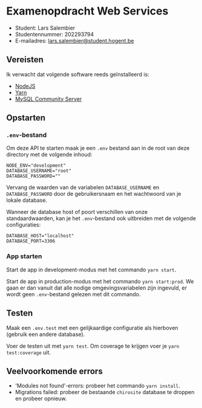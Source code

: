 # Examenopdracht Web Services

- Student: Lars Salembier
- Studentennummer: 202293794
- E-mailadres: lars.salembier@student.hogent.be

## Vereisten

Ik verwacht dat volgende software reeds geïnstalleerd is:

- [NodeJS](https://nodejs.org)
- [Yarn](https://yarnpkg.com)
- [MySQL Community Server](https://dev.mysql.com/downloads/mysql/)

## Opstarten

### `.env`-bestand

Om deze API te starten maak je een `.env` bestand aan in de root van deze directory met de volgende inhoud:

```
NODE_ENV="development"
DATABASE_USERNAME="root"
DATABASE_PASSWORD=""
```

Vervang de waarden van de variabelen `DATABASE_USERNAME` en `DATABASE_PASSWORD` door de gebruikersnaam en het wachtwoord van je lokale database.

Wanneer de database host of poort verschillen van onze standaardwaarden, kan je het `.env`-bestand ook uitbreiden met de volgende configuraties:

```
DATABASE_HOST="localhost"
DATABASE_PORT=3306
```

### App starten

Start de app in development-modus met het commando `yarn start`.

Start de app in production-modus met het commando `yarn start:prod`. We gaan er dan vanuit dat alle nodige omgevingsvariabelen zijn ingevuld, er wordt geen `.env`-bestand gelezen met dit commando.

## Testen

Maak een `.env.test` met een gelijkaardige configuratie als hierboven (gebruik een andere database).

Voer de testen uit met `yarn test`. Om coverage te krijgen voer je `yarn test:coverage` uit.

## Veelvoorkomende errors

- 'Modules not found'-errors: probeer het commando `yarn install`.
- Migrations failed: probeer de bestaande `chirosite` database te droppen en probeer opnieuw.
